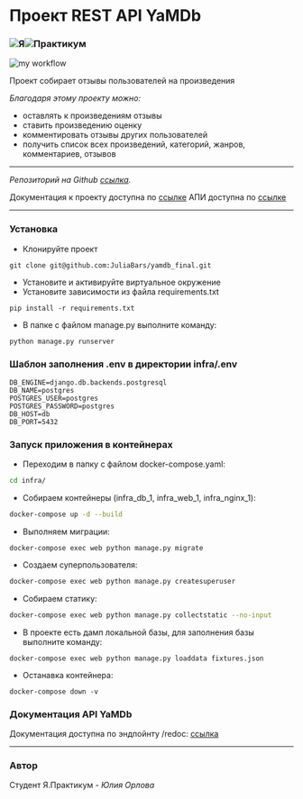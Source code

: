 # Проект REST API YaMDb

### ![Я](https://yastatic.net/q/logoaas/v2/Яндекс.svg?circle=black&color=000&first=white)![Практикум](https://yastatic.net/q/logoaas/v2/Практикум.svg?color=000)

![my workflow](<https://github.com/JuliaBars/yamdb_final/actions/workflows/yamdb_workflow.yml/badge.svg>)

Проект собирает отзывы пользователей на произведения

_Благодаря этому проекту можно:_

- оставлять к произведениям отзывы
- ставить произведению оценку
- комментировать отзывы других пользователей
- получить список всех произведений, категорий, жанров, комментариев, отзывов

***
_Репозиторий на Github [ссылка](https://github.com/JuliaBars/api_yamdb)._

Документация к проекту доступна по [ссылке](http://158.160.24.150/redoc/)
АПИ доступна по [ссылке](http://158.160.24.150/api/v1/)

***

### Установка

- Клонируйте проект

```
git clone git@github.com:JuliaBars/yamdb_final.git
```

- Установите и активируйте виртуальное окружение
- Установите зависимости из файла requirements.txt

```
pip install -r requirements.txt
```

- В папке с файлом manage.py выполните команду:

```
python manage.py runserver
```

### Шаблон заполнения .env в директории infra/.env

```
DB_ENGINE=django.db.backends.postgresql
DB_NAME=postgres
POSTGRES_USER=postgres
POSTGRES_PASSWORD=postgres
DB_HOST=db
DB_PORT=5432
```

### Запуск приложения в контейнерах

- Переходим в папку с файлом docker-compose.yaml:

```bash
cd infra/
```

- Собираем контейнеры (infra_db_1, infra_web_1, infra_nginx_1):

```bash
docker-compose up -d --build
```

- Выполняем миграции:

```
docker-compose exec web python manage.py migrate
```

- Создаем суперпользователя:

```bash
docker-compose exec web python manage.py createsuperuser
```

- Собираем статику:

```bash
docker-compose exec web python manage.py collectstatic --no-input
```

- В проекте есть дамп локальной базы, для заполнения базы выполните команду:

```
docker-compose exec web python manage.py loaddata fixtures.json
```

- Останавка контейнера:

```
docker-compose down -v
```

### Документация API YaMDb

Документация доступна по эндпойнту /redoc:  [ссылка](http://localhost/redoc/)

___

### Автор

Студент Я.Практикум - _Юлия Орлова_
